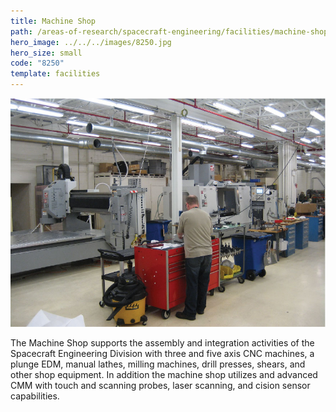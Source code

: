 ```yaml
---
title: Machine Shop
path: /areas-of-research/spacecraft-engineering/facilities/machine-shop
hero_image: ../../../images/8250.jpg
hero_size: small
code: "8250"
template: facilities
---
```

![Machine Shop](../../../images/machine_shop.jpg)

The Machine Shop supports the assembly and integration activities of the Spacecraft Engineering Division with three and five axis CNC machines, a plunge EDM, manual lathes, milling machines, drill presses, shears, and other shop equipment. In addition the machine shop utilizes and advanced CMM with touch and scanning probes, laser scanning, and cision sensor capabilities.